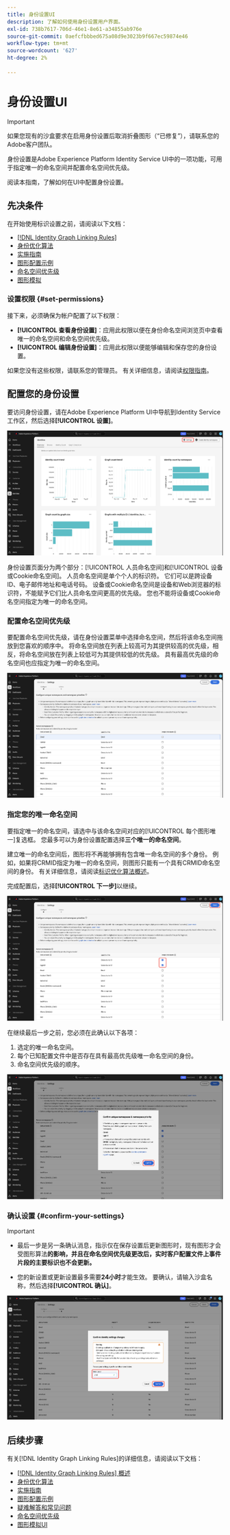 ```yaml
---
title: 身份设置UI
description: 了解如何使用身份设置用户界面。
exl-id: 738b7617-706d-46e1-8e61-a34855ab976e
source-git-commit: 0aefcfbbbed675a08d9e3023b9f667ec59874e46
workflow-type: tm+mt
source-wordcount: '627'
ht-degree: 2%

---
```


# 身份设置UI

>[!IMPORTANT]
>
>如果您现有的沙盒要求在启用身份设置后取消折叠图形（“已修复”），请联系您的Adobe客户团队。

身份设置是Adobe Experience Platform Identity Service UI中的一项功能，可用于指定唯一的命名空间并配置命名空间优先级。

阅读本指南，了解如何在UI中配置身份设置。

## 先决条件

在开始使用标识设置之前，请阅读以下文档：

* [[!DNL Identity Graph Linking Rules]](./overview.md)
* [身份优化算法](./identity-optimization-algorithm.md)
* [实施指南](./implementation-guide.md)
* [图形配置示例](./example-configurations.md)
* [命名空间优先级](./namespace-priority.md)
* [图形模拟](./graph-simulation.md)

### 设置权限 {#set-permissions}

接下来，必须确保为帐户配置了以下权限：

* **[!UICONTROL 查看身份设置]**：应用此权限以便在身份命名空间浏览页中查看唯一的命名空间和命名空间优先级。
* **[!UICONTROL 编辑身份设置]**：应用此权限以便能够编辑和保存您的身份设置。

如果您没有这些权限，请联系您的管理员。 有关详细信息，请阅读[权限指南](../../access-control/abac/ui/permissions.md)。

## 配置您的身份设置

要访问身份设置，请在Adobe Experience Platform UI中导航到Identity Service工作区，然后选择&#x200B;**[!UICONTROL 设置]**。

![已选择带有“设置”按钮的身份仪表板界面。](../images/rules/dashboard.png)

身份设置页面分为两个部分：[!UICONTROL 人员命名空间]和[!UICONTROL 设备或Cookie命名空间]。 人员命名空间是单个个人的标识符。 它们可以是跨设备ID、电子邮件地址和电话号码。 设备或Cookie命名空间是设备和Web浏览器的标识符，不能赋予它们比人员命名空间更高的优先级。 您也不能将设备或Cookie命名空间指定为唯一的命名空间。

### 配置命名空间优先级

要配置命名空间优先级，请在身份设置菜单中选择命名空间，然后将该命名空间拖放到您喜欢的顺序中。 将命名空间放在列表上较高可为其提供较高的优先级，相反，将命名空间放在列表上较低可为其提供较低的优先级。 具有最高优先级的命名空间也应指定为唯一的命名空间。

![身份设置工作区中突出显示了人员命名空间。](../images/rules/namespace-priority.png)

### 指定您的唯一命名空间

要指定唯一的命名空间，请选中与该命名空间对应的[!UICONTROL 每个图形唯一]复选框。 您最多可以为身份设置配置选择&#x200B;**三个唯一的命名空间**。

建立唯一的命名空间后，图形将不再能够拥有包含唯一命名空间的多个身份。 例如，如果将CRMID指定为唯一的命名空间，则图形只能有一个具有CRMID命名空间的身份。 有关详细信息，请阅读[标识优化算法概述](./identity-optimization-algorithm.md#unique-namespace)。

完成配置后，选择&#x200B;**[!UICONTROL 下一步]**&#x200B;以继续。

![选定两个命名空间并将其定义为唯一。](../images/rules/unique-namespace.png)

在继续最后一步之前，您必须在此确认以下各项：

1. 选定的唯一命名空间。
2. 每个已知配置文件中是否存在具有最高优先级唯一命名空间的身份。
3. 命名空间优先级的顺序。

![已选择“确认”按钮的确认窗口。](../images/rules/confirmation.png)

### 确认设置 {#confirm-your-settings}

>[!IMPORTANT]
>
>* 最后一步是另一条确认消息，指示仅在保存设置后更新图形时，现有图形才会受图形算法&#x200B;**的影响，并且在命名空间优先级更改后，实时客户配置文件上事件片段的主要标识也不会更新。**
>
>* 您的新设置或更新设置最多需要&#x200B;**24小时**&#x200B;才能生效。 要确认，请输入沙盒名称，然后选择&#x200B;**[!UICONTROL 确认]**。

![确认窗口，显示有关在处理配置之前延迟6小时的警告。](../images/rules/complete.png)

## 后续步骤

有关[!DNL Identity Graph Linking Rules]的详细信息，请阅读以下文档：

* [[!DNL Identity Graph Linking Rules] 概述](./overview.md)
* [身份优化算法](./identity-optimization-algorithm.md)
* [实施指南](./implementation-guide.md)
* [图形配置示例](./example-configurations.md)
* [疑难解答和常见问题](./troubleshooting.md)
* [命名空间优先级](./namespace-priority.md)
* [图形模拟UI](./graph-simulation.md)